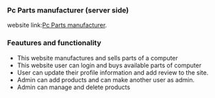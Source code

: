 ### Pc Parts manufacturer (server side)

website link:[Pc Parts manufacturer](https://desolate-journey-82772.herokuapp.com/).

### Feautures and functionality

- This website manufactures and sells parts of a computer
- This website user can login and buys available parts of computer
- User can update their profile information and add review to the site.
- Admin can add products and can make another user as admin.
- Admin can manage and delete products
